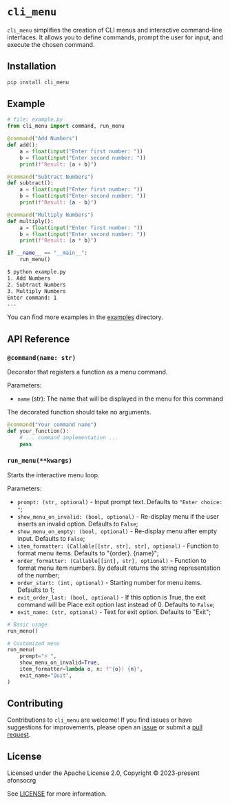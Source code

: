 # `cli_menu`

`cli_menu` simplifies the creation of CLI menus and interactive command-line interfaces.
It allows you to define commands, prompt the user for input, and execute the chosen command.

## Installation

```bash
pip install cli_menu
```

## Example

```python
# file: example.py
from cli_menu import command, run_menu

@command("Add Numbers")
def add():
    a = float(input("Enter first number: "))
    b = float(input("Enter second number: "))
    print(f"Result: {a + b}")

@command("Subtract Numbers")
def subtract():
    a = float(input("Enter first number: "))
    b = float(input("Enter second number: "))
    print(f"Result: {a - b}")

@command("Multiply Numbers")
def multiply():
    a = float(input("Enter first number: "))
    b = float(input("Enter second number: "))
    print(f"Result: {a * b}")

if __name__ == "__main__":
    run_menu() 

```

```bash
$ python example.py
1. Add Numbers
2. Subtract Numbers
3. Multiply Numbers
Enter command: 1
...
```

You can find more examples in the [examples](./examples) directory.


## API Reference

### `@command(name: str)`

Decorator that registers a function as a menu command.

Parameters:
- `name` (str): The name that will be displayed in the menu for this command

The decorated function should take no arguments.

```python
@command("Your command name")
def your_function():
    # ... command implementation ...
    pass
```

### `run_menu(**kwargs)`

Starts the interactive menu loop.

Parameters:
- `prompt: (str, optional)` - Input prompt text. Defaults to `"Enter choice: "`;
- `show_menu_on_invalid: (bool, optional)` -  Re-display menu if the user inserts an invalid option. Defaults to `False`;
- `show_menu_on_empty: (bool, optional)` - Re-display menu after empty input. Defaults to `False`;
- `item_formatter: (Callable[[str, str], str], optional)` - Function to format menu items. Defaults to "{order}. {name}";
- `order_formatter: (Callable[[int], str], optional)` - Function to format menu item numbers. By default returns the string representation of the number;
- `order_start: (int, optional)` - Starting number for menu items. Defaults to 1;
- `exit_order_last: (bool, optional)` - If this option is True, the exit command will be Place exit option last instead of 0. Defaults to `False`;
- `exit_name: (str, optional)` - Text for exit option. Defaults to "Exit";

```python
# Basic usage
run_menu()

# Customized menu
run_menu(
    prompt="> ",
    show_menu_on_invalid=True,
    item_formatter=lambda o, n: f"{o}) {n}",
    exit_name="Quit",
)
```

## Contributing

Contributions to `cli_menu` are welcome! If you find issues or have suggestions for improvements, please open an [issue](https://github.com/afonsocrg/cli_menu/issues) or submit a [pull request](https://github.com/afonsocrg/cli_menu/pulls).

## License

Licensed under the Apache License 2.0, Copyright © 2023-present afonsocrg

See [LICENSE](./LICENSE) for more information.